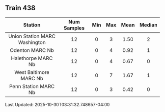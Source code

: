 ## Train 438

| Station | Num Samples | Min | Max | Mean | Median |
| :-----: | :---------: | :-: | :-: | :--: | :----: |
| Union Station MARC Washington | 12 | 0 | 3 | 1.50 | 2 |
| Odenton MARC Nb | 12 | 0 | 4 | 0.92 | 1 |
| Halethorpe MARC Nb | 12 | 0 | 4 | 0.67 | 0 |
| West Baltimore MARC Nb | 12 | 0 | 7 | 1.67 | 1 |
| Penn Station MARC Nb | 12 | 0 | 3 | 0.42 | 0 |


Last Updated: 2025-10-30T03:31:32.748657-04:00